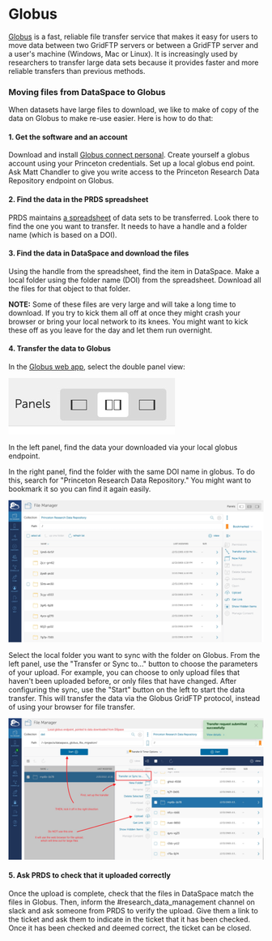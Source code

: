 # Globus

[Globus](https://www.globus.org/data-transfer) is a fast, reliable file transfer service that makes it easy for users to move data between two GridFTP servers or between a GridFTP server and a user's machine (Windows, Mac or Linux). It is increasingly used by researchers to transfer large data sets because it provides faster and more reliable transfers than previous methods.

### Moving files from DataSpace to Globus

When datasets have large files to download, we like to make of copy of the data on Globus to make re-use easier. Here is how to do that:

#### 1. Get the software and an account
Download and install [Globus connect personal](https://www.globus.org/globus-connect-personal). Create yourself a globus account using your Princeton credentials. Set up a local globus end point. Ask Matt Chandler to give you write access to the Princeton Research Data Repository endpoint on Globus.

#### 2. Find the data in the PRDS spreadsheet

PRDS maintains [a spreadsheet](https://docs.google.com/spreadsheets/d/1etA_6llJT_H8F_Pe5UmtyP7cXRlUdiBvEqtIBgrYY2A/edit#gid=0) of data sets to be transferred. Look there to find the one you want to transfer. It needs to have a handle and a folder name (which is based on a DOI).

#### 3. Find the data in DataSpace and download the files

Using the handle from the spreadsheet, find the item in DataSpace. Make a local folder using the folder name (DOI) from the spreadsheet. Download all the files for that object to that folder. 

**NOTE:** Some of these files are very large and will take a long time to download. If you try to kick them all off at once they might crash your browser or bring your local network to its knees. You might want to kick these off as you leave for the day and let them run overnight.

#### 4. Transfer the data to Globus

In the [Globus web app](https://app.globus.org/file-manager), select the double panel view:

![Globus panels](images/globus_panels.jpg "Globus panels")

In the left panel, find the data your downloaded via your local globus endpoint.

In the right panel, find the folder with the same DOI name in globus. To do this, search for "Princeton Research Data Repository." You might want to bookmark it so you can find it again easily. 

![Princeton Research Data Repository endpoint in globus](images/globus_data.jpg "Princeton Research Data Repository endpoint in globus")

Select the local folder you want to sync with the folder on Globus. From the left panel, use the "Transfer or Sync to..." button to choose the parameters of your upload. For example, you can choose to only upload files that haven't been uploaded before, or only files that have changed. After configuring the sync, use the "Start" button on the left to start the data transfer. This will transfer the data via the Globus GridFTP protocol, instead of using your browser for file transfer.

![Globus upload](images/globus_upload.jpg "Princeton Research Data Repository upload")

#### 5. Ask PRDS to check that it uploaded correctly

Once the upload is complete, check that the files in DataSpace match the files in Globus. Then, inform the #research_data_management channel on slack and ask someone from PRDS to verify the upload. Give them a link to the ticket and ask them to indicate in the ticket that it has been checked. Once it has been checked and deemed correct, the ticket can be closed. 
